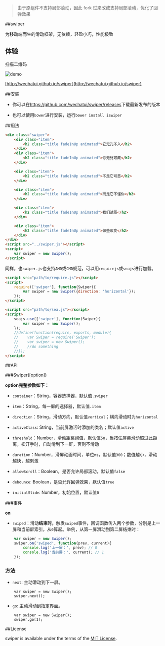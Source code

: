 > 由于原组件不支持局部滚动，因此 fork 过来改成支持局部滚动，优化了回弹效果

##swiper

为移动端而生的滑动框架，无依赖，轻盈小巧，性能极致

## 体验

扫描二维码

![demo](./dist/example/qrcode.png)

[http://wechatui.github.io/swiper](http://wechatui.github.io/swiper)

##安装

- 你可以在<https://github.com/wechatui/swiper/releases>下载最新发布的版本

- 也可以使用`bower`进行安装，运行`bower install iswiper`

##用法

```html
<div class="swiper">
    <div class="item">
        <h2 class="title fadeInUp animated">它无孔不入</h2>
    </div>
    <div class="item">
        <h2 class="title fadeInUp animated">你无处可藏</h2>
    </div>

    <div class="item">
        <h2 class="title fadeInUp animated">不是它可恶</h2>
    </div>

    <div class="item">
        <h2 class="title fadeInUp animated">而是它不懂你</h2>
    </div>

    <div class="item">
        <h2 class="title fadeInUp animated">我们试图</h2>
    </div>

    <div class="item">
        <h2 class="title fadeInUp animated">做些改变</h2>
    </div>
</div>
<script src="../swiper.js"></script>
<script>
    var swiper = new Swiper();
</script>
```

同样，也`swiper.js`也支持`AMD`或`CMD`规范，可以用`requirejs`或`seajs`进行加载。

```html
<script src="path/to/require.js"></script>
<script>
    require(['swiper'], function(Swiper){
        var swiper = new Swiper({direction: 'horizontal'});
    });
</script>
```

```html
<script src="path/to/sea.js"></script>
<script>
    seajs.use(['swiper'], function(Swiper){
        var swiper = new Swiper();
    });
    //define(function(require, exports, module){
    //    var Swiper = require('Swiper');
    //    var swiper = new Swiper();
    //    //do something
    //});
</script>
```

##API

###Swiper([option])

**option完整参数如下：**

- `container`：String，容器选择器，默认值`.swiper`

- `item`：String，每一屏的选择器，默认值`.item`

- `direction`：String，滑动方向，默认值`vertical`；横向滑动时为`horizontal`

- `activeClass`: String，当前屏激活时添加的类名；默认值`active`

- `threshold`：Number，滑动距离阈值，默认值`50`，当按住屏幕滑动超过此距离，松开手时，自动滑到下一屏，否则不滑动

- `duration`：Number，滑屏动画时间，单位`ms`，默认值`300`；数值越小，滑动越快，越刺激

- `allowScroll`：Boolean，是否允许局部滚动，默认值`false`

- `debounce`: Boolean，是否允许回弹效果，默认值`true`

- `initialSlide`: Number，初始位置，默认值`0`


###事件

**on**

- `swiped`：滑动**结束时**，触发`swiped`事件，回调函数传入两个参数，分别是上一屏和当前屏索引，从`0`算起。举例，从第一屏滑动到第二屏结束时：

```javascript
    var swiper = new Swiper();
    swiper.on('swiped', function(prev, current){
        console.log('上一屏：', prev); // 0
        console.log('当前屏：', current); // 1
    });
```

### 方法

- `next`: 主动滑动到下一屏。

```
    var swiper = new Swiper();
    swiper.next();
```

- `go`: 主动滑动到指定界面。

```
    var swiper = new Swiper();
    swiper.go(1);
```
##License

swiper is available under the terms of the [MIT License](http://www.opensource.org/licenses/mit-license.php).
